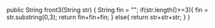 public String front3(String str) {
  String fin = "";
  if(str.length()>=3){
    fin = str.substring(0,3);
    return fin+fin+fin;
  } else{
    return str+str+str;
  }
}
